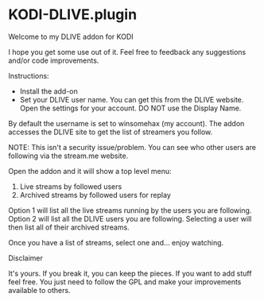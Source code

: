 # KODI-DLIVE.plugin

Welcome to my DLIVE addon for KODI

I hope you get some use out of it. Feel free to feedback any suggestions and/or code improvements.


Instructions:

* Install the add-on
* Set your DLIVE user name. You can get this from the DLIVE website. Open the settings for your account. DO NOT use the Display Name.

By default the username is set to winsomehax (my account). The addon accesses the DLIVE site to get the list of streamers you follow.

NOTE: This isn't a security issue/problem. You can see who other users are following via the stream.me website. 

Open the addon and it will show a top level menu:

1) Live streams by followed users
2) Archived streams by followed users for replay

Option 1 will list all the live streams running by the users you are following.
Option 2 will list all the DLIVE users you are following. Selecting a user will then list all of their archived streams.

Once you have a list of streams, select one and... enjoy watching.

Disclaimer

It's yours. If you break it, you can keep the pieces. If you want to add stuff feel free. You just need to follow the GPL and make your improvements available to others.

